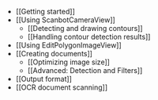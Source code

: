 * [[Getting started]]
* [[Using ScanbotCameraView]]
    * [[Detecting and drawing contours]]
    * [[Handling contour detection results]]
* [[Using EditPolygonImageView]]
* [[Creating documents]]
    * [[Optimizing image size]]
    * [[Advanced: Detection and Filters]]
* [[Output format]]
* [[OCR document scanning]]